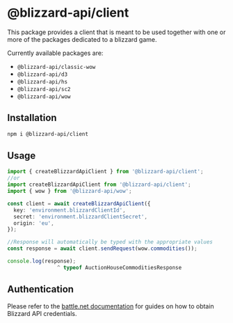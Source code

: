 # @blizzard-api/client

This package provides a client that is meant to be used together with one or more of the packages dedicated to a blizzard game.

Currently available packages are:

- `@blizzard-api/classic-wow`
- `@blizzard-api/d3`
- `@blizzard-api/hs`
- `@blizzard-api/sc2`
- `@blizzard-api/wow`

## Installation

```sh
npm i @blizzard-api/client
```

## Usage

```ts
import { createBlizzardApiClient } from '@blizzard-api/client';
//or
import createBlizzardApiClient from '@blizzard-api/client';
import { wow } from '@blizzard-api/wow';

const client = await createBlizzardApiClient({
  key: 'environment.blizzardClientId',
  secret: 'environment.blizzardClientSecret',
  origin: 'eu',
});

//Response will automatically be typed with the appropriate values
const response = await client.sendRequest(wow.commodities());

console.log(response);
                ^ typeof AuctionHouseCommoditiesResponse
```

## Authentication

Please refer to the [battle.net documentation](https://develop.battle.net/documentation/guides/getting-started) for guides on how to obtain Blizzard API credentials.
